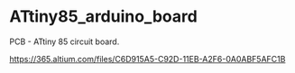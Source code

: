 # ATtiny85_arduino_board
PCB - ATtiny 85 circuit board. 

https://365.altium.com/files/C6D915A5-C92D-11EB-A2F6-0A0ABF5AFC1B

